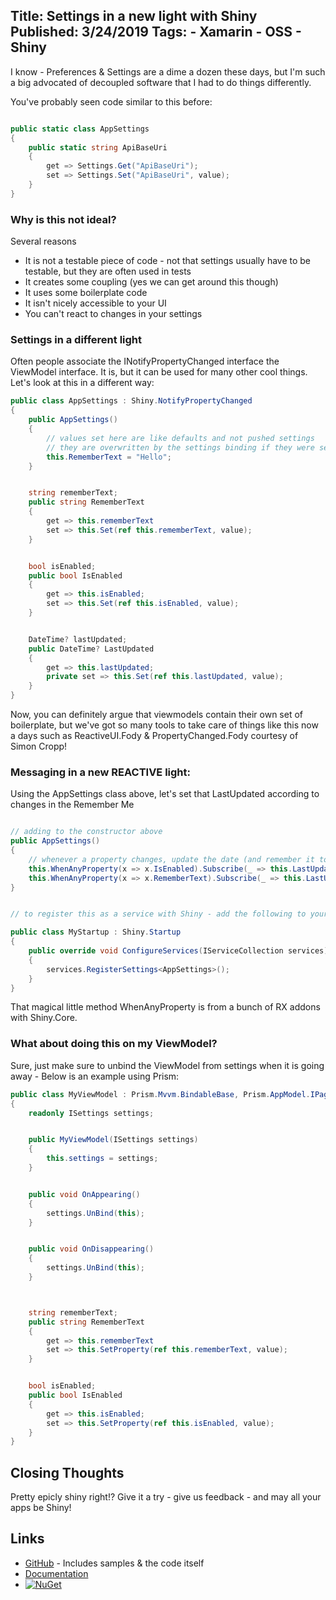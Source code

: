 Title: Settings in a new light with Shiny
Published: 3/24/2019
Tags:
    - Xamarin
    - OSS
    - Shiny
---
I know - Preferences & Settings are a dime a dozen these days, but I'm such a big advocated of decoupled software that I had to do things differently.

You've probably seen code similar to this before:
```csharp

public static class AppSettings
{
    public static string ApiBaseUri
    {
        get => Settings.Get("ApiBaseUri");
        set => Settings.Set("ApiBaseUri", value);
    }
}
```

### Why is this not ideal?
Several reasons 
* It is not a testable piece of code - not that settings usually have to be testable, but they are often used in tests
* It creates some coupling (yes we can get around this though)
* It uses some boilerplate code
* It isn't nicely accessible to your UI
* You can't react to changes in your settings


### Settings in a different light
Often people associate the INotifyPropertyChanged interface the ViewModel interface.  It is, but it can be used for many other cool things.  Let's look at this in a different way:

```csharp
public class AppSettings : Shiny.NotifyPropertyChanged
{
    public AppSettings()
    {
        // values set here are like defaults and not pushed settings 
        // they are overwritten by the settings binding if they were set
        this.RememberText = "Hello"; 
    }


    string rememberText;
    public string RememberText 
    { 
        get => this.rememberText
        set => this.Set(ref this.rememberText, value);
    }


    bool isEnabled;
    public bool IsEnabled
    { 
        get => this.isEnabled;
        set => this.Set(ref this.isEnabled, value);
    }


    DateTime? lastUpdated;
    public DateTime? LastUpdated 
    { 
        get => this.lastUpdated;
        private set => this.Set(ref this.lastUpdated, value);
    }
}
```

Now, you can definitely argue that viewmodels contain their own set of boilerplate, but we've got so many tools to take care of things like this now a days such as ReactiveUI.Fody & PropertyChanged.Fody courtesy of Simon Cropp!

### Messaging in a new REACTIVE light:

Using the AppSettings class above, let's set that LastUpdated according to changes in the Remember Me

```csharp

// adding to the constructor above
public AppSettings()
{
    // whenever a property changes, update the date (and remember it to)
    this.WhenAnyProperty(x => x.IsEnabled).Subscribe(_ => this.LastUpdated = DateTime.Now);
    this.WhenAnyProperty(x => x.RememberText).Subscribe(_ => this.LastUpdated = DateTime.Now);
}


// to register this as a service with Shiny - add the following to your Startup

public class MyStartup : Shiny.Startup
{
    public override void ConfigureServices(IServiceCollection services)
    {
        services.RegisterSettings<AppSettings>();
    }
}
```
That magical little method WhenAnyProperty is from a bunch of RX addons with Shiny.Core.


### What about doing this on my ViewModel?

Sure, just make sure to unbind the ViewModel from settings when it is going away - Below is an example using Prism:

```csharp
public class MyViewModel : Prism.Mvvm.BindableBase, Prism.AppModel.IPageLifecycleAware
{
    readonly ISettings settings;


    public MyViewModel(ISettings settings)
    {
        this.settings = settings;
    }


    public void OnAppearing()
    {
        settings.UnBind(this);
    }


    public void OnDisappearing()
    {
        settings.UnBind(this);
    }



    string rememberText;
    public string RememberText 
    { 
        get => this.rememberText
        set => this.SetProperty(ref this.rememberText, value);
    }


    bool isEnabled;
    public bool IsEnabled
    { 
        get => this.isEnabled;
        set => this.SetProperty(ref this.isEnabled, value);
    }
}
```

## Closing Thoughts
Pretty epicly shiny right!?  Give it a try - give us feedback - and may all your apps be Shiny!

## Links
* [GitHub](https://github.com/shinyorg/shiny) - Includes samples & the code itself
* [Documentation](https://shinydocs.azurewebsites.net)
* [![NuGet](https://img.shields.io/nuget/v/Shiny.Core.svg?maxAge=2592000)](https://www.nuget.org/packages/Shiny.Core/)